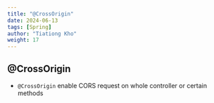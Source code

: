 ```yaml
---
title: "@CrossOrigin"
date: 2024-06-13
tags: [Spring]
author: "Tiationg Kho"
weight: 17
---
```


## @CrossOrigin

- `@CrossOrigin` enable CORS request on whole controller or certain methods